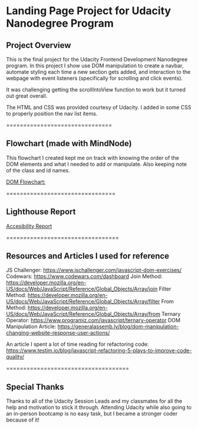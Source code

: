 # Landing Page Project for Udacity Nanodegree Program

## Project Overview

This is the final project for the Udacity Frontend Development Nanodegree program. In this project I show use DOM manipulation to create a navbar, automate styling each time a new section gets added, and interaction to the webpage with event listeners (specifically for scrolling and click events).

It was challenging getting the scrollIntoView function to work but it turned out great overall.

The HTML and CSS was provided courtesy of Udacity. I added in some CSS to properly position the nav list items.

===============================

## Flowchart (made with MindNode)

This flowchart I created kept me on track with knowing the order of the DOM elements and what I needed to add or manipulate. Also keeping note of the class and id names.

[DOM Flowchart:](./assets/Mind%20Map.pdf)

================================

## Lighthouse Report

[Accesibility Report](./assets/lighthouse_report.png)

=================================

## Resources and Articles I used for reference

JS Challenger: <https://www.jschallenger.com/javascript-dom-exercises/>
Codewars: <https://www.codewars.com/dashboard>
Join Method: <https://developer.mozilla.org/en-US/docs/Web/JavaScript/Reference/Global_Objects/Array/join>
Filter Method: <https://developer.mozilla.org/en-US/docs/Web/JavaScript/Reference/Global_Objects/Array/filter>
From Method: <https://developer.mozilla.org/en-US/docs/Web/JavaScript/Reference/Global_Objects/Array/from>
Ternary Operator: <https://www.programiz.com/javascript/ternary-operator>
DOM Manipulation Article: <https://generalassemb.ly/blog/dom-manipulation-changing-website-response-user-actions/>

An article I spent a lot of time reading for refactoring code: <https://www.testim.io/blog/javascript-refactoring-5-plays-to-improve-code-quality/>

====================================

## Special Thanks

Thanks to all of the Udacity Session Leads and my classmates for all the help and motivation to stick it through. Attending Udacity while also going to an in-person bootcamp is no easy task, but I became a stronger coder because of it!